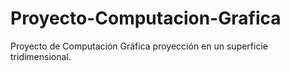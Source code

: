# Proyecto-Computacion-Grafica
Proyecto de Computación Gráfica proyección en un superficie tridimensional.

